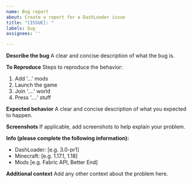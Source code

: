 ```yaml
---
name: Bug report
about: Create a report for a DashLoader issue
title: "[ISSUE]: "
labels: bug
assignees: ''

---
```


**Describe the bug**
A clear and concise description of what the bug is.

**To Reproduce**
Steps to reproduce the behavior:
1. Add '...' mods
2. Launch the game
3. Join '....' world
4. Press '....' stuff

**Expected behavior**
A clear and concise description of what you expected to happen.

**Screenshots**
If applicable, add screenshots to help explain your problem.

**Info (please complete the following information):**
 - DashLoader:  [e.g. 3.0-pr1]
 - Minecraft: [e.g. 1.17.1, 1.18]
 - Mods [e.g. Fabric API, Better End]

**Additional context**
Add any other context about the problem here.
